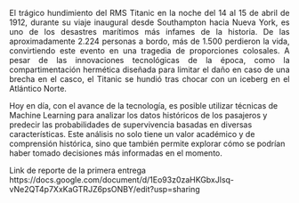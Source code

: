 <p align="justify">
El trágico hundimiento del RMS Titanic en la noche del 14 al 15 de abril de 1912, durante su viaje inaugural desde Southampton hacia Nueva York, es uno de los desastres marítimos más infames de la historia. De las aproximadamente 2.224 personas a bordo, más de 1.500 perdieron la vida, convirtiendo este evento en una tragedia de proporciones colosales. A pesar de las innovaciones tecnológicas de la época, como la compartimentación hermética diseñada para limitar el daño en caso de una brecha en el casco, el Titanic se hundió tras chocar con un iceberg en el Atlántico Norte.

Hoy en día, con el avance de la tecnología, es posible utilizar técnicas de Machine Learning para analizar los datos históricos de los pasajeros y predecir las probabilidades de supervivencia basadas en diversas características. Este análisis no solo tiene un valor académico y de comprensión histórica, sino que también permite explorar cómo se podrían haber tomado decisiones más informadas en el momento.
</p>
Link de reporte de la primera entrega
https://docs.google.com/document/d/1Eo93z0zaHKGbxJlsq-vNe2QT4p7XxKaGTRJZ6psONBY/edit?usp=sharing 
